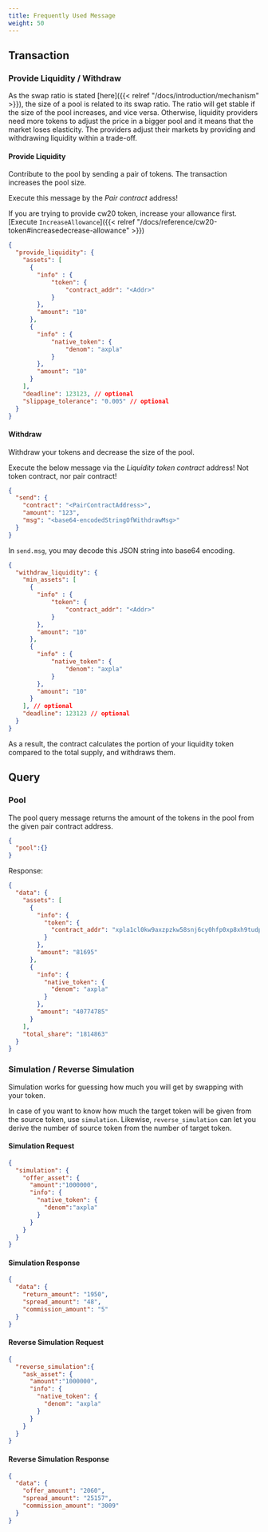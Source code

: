 ```yaml
---
title: Frequently Used Message
weight: 50
---
```


## Transaction

### Provide Liquidity / Withdraw

As the swap ratio is stated [here]({{< relref "/docs/introduction/mechanism" >}}), the size of a pool is related to its swap ratio. The ratio will get stable if the size of the pool increases, and vice versa. Otherwise, liquidity providers need more tokens to adjust the price in a bigger pool and it means that the market loses elasticity. The providers adjust their markets by providing and withdrawing liquidity within a trade-off.

#### Provide Liquidity

Contribute to the pool by sending a pair of tokens. The transaction increases the pool size.

Execute this message by the *Pair contract* address!

If you are trying to provide cw20 token, increase your allowance first. [Execute `IncreaseAllowance`]({{< relref "/docs/reference/cw20-token#increasedecrease-allowance" >}})

```json
{
  "provide_liquidity": {
    "assets": [
      {
        "info" : {
            "token": {
                "contract_addr": "<Addr>"
            }
        },
        "amount": "10"
      },
      {
        "info" : {
            "native_token": {
                "denom": "axpla"
            }
        },
        "amount": "10"
      }
    ],
    "deadline": 123123, // optional
    "slippage_tolerance": "0.005" // optional
  }
}
```

#### Withdraw

Withdraw your tokens and decrease the size of the pool.

Execute the below message via the *Liquidity token contract* address! Not token contract, nor pair contract!

```json
{
  "send": {
    "contract": "<PairContractAddress>",
    "amount": "123",
    "msg": "<base64-encodedStringOfWithdrawMsg>"
  }
}
```

In `send.msg`, you may decode this JSON string into base64 encoding.

```json
{
  "withdraw_liquidity": {
    "min_assets": [
      {
        "info" : {
            "token": {
                "contract_addr": "<Addr>"
            }
        },
        "amount": "10"
      },
      {
        "info" : {
            "native_token": {
                "denom": "axpla"
            }
        },
        "amount": "10"
      }
    ], // optional
    "deadline": 123123 // optional
  }
}
```

As a result, the contract calculates the portion of your liquidity token compared to the total supply, and withdraws them.

## Query

### Pool

The pool query message returns the amount of the tokens in the pool from the given pair contract address.

```json
{
  "pool":{}
}
```

Response:

```json
{
  "data": {
    "assets": [
      {
        "info": {
          "token": {
            "contract_addr": "xpla1cl0kw9axzpzkw58snj6cy0hfp0xp8xh9tudpw2exvzuupn3fafwqqhjc24"
          }
        },
        "amount": "81695"
      },
      {
        "info": {
          "native_token": {
            "denom": "axpla"
          }
        },
        "amount": "40774785"
      }
    ],
    "total_share": "1814863"
  }
}
```

### Simulation / Reverse Simulation

Simulation works for guessing how much you will get by swapping with your token.

In case of you want to know how much the target token will be given from the source token, use `simulation`. Likewise, `reverse_simulation` can let you derive the number of source token from the number of target token.

#### Simulation Request

```json
{
  "simulation": {
    "offer_asset": {
      "amount":"1000000",
      "info": {
        "native_token": {
          "denom":"axpla"
        }
      }
    }
  }
}
```

#### Simulation Response

```json
{
  "data": {
    "return_amount": "1950",
    "spread_amount": "48",
    "commission_amount": "5"
  }
}
```

#### Reverse Simulation Request

```json
{
  "reverse_simulation":{
    "ask_asset": {
      "amount":"1000000",
      "info": {
        "native_token": {
          "denom": "axpla"
        }
      }
    }
  }
}
```

#### Reverse Simulation Response

```json
{
  "data": {
    "offer_amount": "2060",
    "spread_amount": "25157",
    "commission_amount": "3009"
  }
}
```
